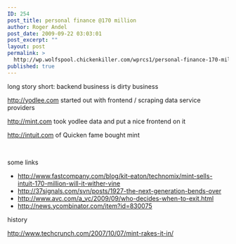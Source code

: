 ```yaml
---
ID: 254
post_title: personal finance @170 million
author: Roger Andel
post_date: 2009-09-22 03:03:01
post_excerpt: ""
layout: post
permalink: >
  http://wp.wolfspool.chickenkiller.com/wprcs1/personal-finance-170-million/
published: true
---
```

<p>long story short: backend business is dirty business</p>  <p><a href="http://yodlee.com">http://yodlee.com</a> started out with frontend / scraping data service providers</p>  <p><a href="http://mint.com">http://mint.com</a> took yodlee data and put a nice frontend on it</p>  <p><a href="http://intuit.com">http://intuit.com</a> of Quicken fame bought mint </p>  <p>&#160;</p>  <p>some links</p>  <ul>   <li><a href="http://www.fastcompany.com/blog/kit-eaton/technomix/mint-sells-intuit-170-million-will-it-wither-vine">http://www.fastcompany.com/blog/kit-eaton/technomix/mint-sells-intuit-170-million-will-it-wither-vine</a></li>    <li><a href="http://37signals.com/svn/posts/1927-the-next-generation-bends-over">http://37signals.com/svn/posts/1927-the-next-generation-bends-over</a></li>    <li><a href="http://www.avc.com/a_vc/2009/09/who-decides-when-to-exit.html">http://www.avc.com/a_vc/2009/09/who-decides-when-to-exit.html</a></li>    <li><a href="http://news.ycombinator.com/item?id=830075">http://news.ycombinator.com/item?id=830075</a></li> </ul>  <p>history</p>  <p><a href="http://www.techcrunch.com/2007/10/07/mint-rakes-it-in/">http://www.techcrunch.com/2007/10/07/mint-rakes-it-in/</a></p>